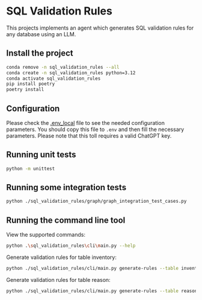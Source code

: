 # SQL Validation Rules

This projects implements an agent which generates SQL validation rules for any database using an LLM.

## Install the project

```bash
conda remove -n sql_validation_rules --all
conda create -n sql_validation_rules python=3.12
conda activate sql_validation_rules
pip install poetry
poetry install
```

## Configuration

Please check the [.env_local](.env_local) file to see the needed configuration parameters. 
You should copy this file to `.env` and then fill the necessary parameters. Please note that this toll requires a valid ChatGPT key.

## Running unit tests

```bash
python -m unittest
```

## Running some integration tests

```bash
python ./sql_validation_rules/graph/graph_integration_test_cases.py
```

## Running the command line tool

View the supported commands:

```bash
python .\sql_validation_rules\cli\main.py --help
```

Generate validation rules for table inventory:

```bash
python ./sql_validation_rules/cli/main.py generate-rules --table inventory -f inventory.txt
```

Generate validation rules for table reason:

```bash
python ./sql_validation_rules/cli/main.py generate-rules --table reason -f reason.txt
```

